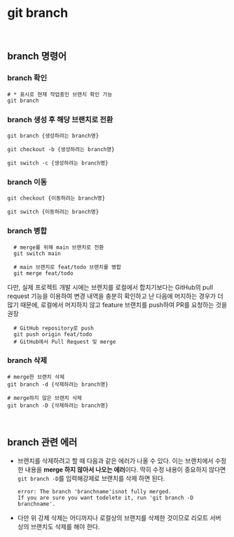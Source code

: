 # git branch

<br/>

## branch 명령어

### branch 확인

  ```shell
  # * 표시로 현재 작업중인 브랜치 확인 가능
  git branch
  ```

### branch 생성 후 해당 브랜치로 전환

  ```shell
  git branch {생성하려는 branch명}
  ```

  ```shell
  git checkout -b {생성하려는 branch명}
  ```

  ```shell
  git switch -c {생성하려는 branch명}
  ```

### branch 이동

  ```shell
  git checkout {이동하려는 branch명}
  ```

  ```shell
  git switch {이동하려는 branch명}
  ```

### branch 병합

  ```shell
    # merge를 위해 main 브랜치로 전환
    git switch main

    # main 브랜치로 feat/todo 브랜치를 병합
    git merge feat/todo
  ```

다만, 실제 프로젝트 개발 시에는 브랜치를 로컬에서 합치기보다는 GitHub의 pull request 기능을 이용하여 변경 내역을 충분히 확인하고 난 다음에 머지하는 경우가 더 많기 때문에, 로컬에서 머지하지 않고 feature 브랜치를 push하여 PR를 요청하는 것을 권장
  
```shell
  # GitHub repository로 push
  git push origin feat/todo
  # GitHub에서 Pull Request 및 merge
```

### branch 삭제

  ```shell
  # merge한 브랜치 삭제
  git branch -d {삭제하려는 branch명}

  # merge하지 않은 브랜치 삭제
  git branch -D {삭제하려는 branch명}
  ```

<br/>

## branch 관련 에러

- 브랜치를 삭제하려고 할 때 다음과 같은 에러가 나올 수 있다. 이는 브랜치에서 수정한 내용을 **merge 하지 않아서 나오는 에러**이다. 딱히 수정 내용이 중요하지 않다면 `git branch -D`를 입력해강제로 브랜치를 삭제 하면 된다.

  ```shell
  error: The branch 'branchname'isnot fully merged.
  If you are sure you want todelete it, run 'git branch -D branchname'.
  ```

- 다만 위 강제 삭제는 어디까지나 로컬상의 브랜치를 삭제한 것이므로 리모트 서버 상의 브랜치도 삭제를 해야 한다.